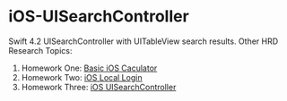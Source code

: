 # iOS-UISearchController
Swift 4.2 UISearchController with UITableView search results.
Other HRD Research Topics:
1. Homework One: [Basic iOS Caculator](https://github.com/srengkhorn/iOS-calculator)
2. Homework Two: [iOS Local Login](https://github.com/srengkhorn/iOS-local-login)
3. Homework Three: [iOS UISearchController](https://github.com/srengkhorn/iOS-UISearchController)

